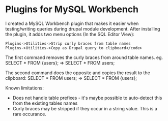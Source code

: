 Plugins for MySQL Workbench
=======================

I created a MySQL Workbench plugin that makes it easier when testing/writing queries during drupal module development.  After installing the plugin, it adds two menu options (In the SQL Editor View):

    Plugins->Utilities->Strip curly braces from table names
    Plugins->Utilities->Copy as Drupal query to clipboard</code>

The first command removes the curly braces from around table names. eg.
    SELECT * FROM {users};  => SELECT * FROM users;</code>

The second command does the opposite and copies the result to the clipboard:
    SELECT * FROM users;  => SELECT * FROM {users};</code>

Known limitations:
* Does not handle table prefixes - it's maybe possible to auto-detect this from the existing tables names
* Curly braces may be stripped if they occur in a string value.  This is a rare occurance.
